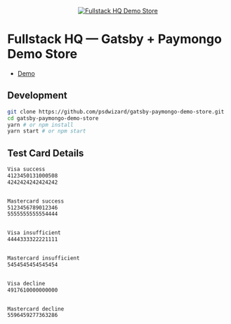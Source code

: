 <p align="center">
  <a href="https://psdwizard.github.io/gatsby-paymongo-demo-store/">
    <img src="https://psdwizard.github.io/gatsby-paymongo-demo-store/assets/fshq-demo-store.png" alt="Fullstack HQ Demo Store" />
  </a>
</p>

# Fullstack HQ &mdash; Gatsby + Paymongo Demo Store
* [Demo](https://psdwizard.github.io/gatsby-paymongo-demo-store/)

## Development

```bash
git clone https://github.com/psdwizard/gatsby-paymongo-demo-store.git
cd gatsby-paymongo-demo-store
yarn # or npm install
yarn start # or npm start
```

## Test Card Details
```bash
Visa success
4123450131000508
4242424242424242


Mastercard success
5123456789012346
5555555555554444


Visa insufficient
4444333322221111


Mastercard insufficient
5454545454545454


Visa decline
4917610000000000 


Mastercard decline
5596459277363286
```